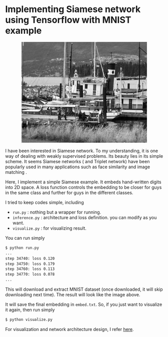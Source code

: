 # Implementing Siamese network using Tensorflow with MNIST example

<p align="center"> <img src="./result.png" width="400"> </p>

I have been interested in Siamese network. To my understanding, it is one way of dealing with weakly supervised problems. Its beauty lies in its simple scheme. It seems Siamese networks ( and Triplet network) have been popularly used in many applications such as face similarity and image matching .

Here, I implement a simple Siamese example. It embeds hand-written digits into 2D space. A loss function controls the embedding to be closer for guys in the same class and further for guys in the different classes.

I tried to keep codes simple, including

* `run.py` : nothing but a wrapper for running.
* `inference.py` :  architecture and loss definition. you can modify as you want.
* `visualize.py` : for visualizing result.

You can run simply

```bash
$ python run.py
...
step 34740: loss 0.120
step 34750: loss 0.179
step 34760: loss 0.113
step 34770: loss 0.078
...
```
This will download and extract MNIST dataset (once downloaded, it will skip downloading next time). The result will look like the image above.

It will save the final embedding in `embed.txt`. So, if you just want to visualize it again, then run simply

```bash
$ python visualize.py
```

For visualization and network architecture design, I refer [here](http://andersbll.github.io/deeppy-website/examples/siamese_mnist.html). 


